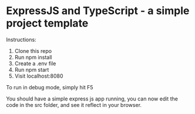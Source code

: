 # ExpressJS and TypeScript - a simple project template

Instructions:

1. Clone this repo
2. Run npm install
3. Create a .env file
4. Run npm start
5. Visit localhost:8080

To run in debug mode, simply hit F5

You should have a simple express js app running, you can now edit the code in the src folder, and see it reflect in your browser.
